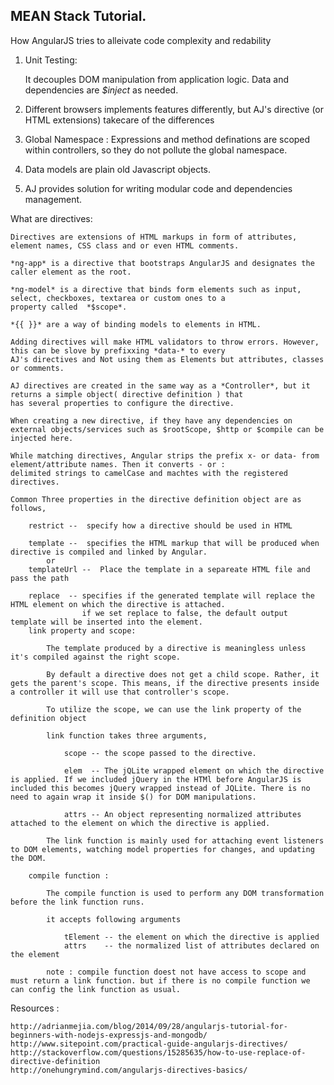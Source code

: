 MEAN Stack Tutorial.
--------------------

How AngularJS tries to alleivate code complexity and redability

1) Unit Testing:

	It decouples DOM manipulation from application logic. Data and dependencies are 
	*$inject* as needed.

2) Different browsers implements features differently, but AJ's directive (or HTML extensions) takecare of the differences

3) Global Namespace : 
	Expressions and method definations are scoped within controllers, so they do not pollute the global namespace.

4) Data models are plain old Javascript objects.	

5) AJ provides solution for writing modular code and dependencies management.
		

What are directives:

	Directives are extensions of HTML markups in form of attributes, element names, CSS class and or even HTML comments.

	*ng-app* is a directive that bootstraps AngularJS and designates the caller element as the root.

	*ng-model* is a directive that binds form elements such as input, select, checkboxes, textarea or custom ones to a 
	property called  *$scope*. 

	*{{ }}* are a way of binding models to elements in HTML.

	Adding directives will make HTML validators to throw errors. However, this can be slove by prefixxing *data-* to every
	AJ's directives and Not using them as Elements but attributes, classes or comments.

	AJ directives are created in the same way as a *Controller*, but it returns a simple object( directive definition ) that
	has several properties to configure the directive.

	When creating a new directive, if they have any dependencies on external objects/services such as $rootScope, $http or $compile can be injected here.

	While matching directives, Angular strips the prefix x- or data- from element/attribute names. Then it converts - or :
	delimited strings to camelCase and machtes with the registered directives.

	Common Three properties in the directive definition object are as follows,

		restrict --  specify how a directive should be used in HTML

		template --  specifies the HTML markup that will be produced when directive is compiled and linked by Angular.
			or
		templateUrl --  Place the template in a separeate HTML file and pass the path 

		replace  -- specifies if the generated template will replace the HTML element on which the directive is attached.
					if we set replace to false, the default output template will be inserted into the element.			 					
	    link property and scope:

    		The template produced by a directive is meaningless unless it's compiled against the right scope.
    	
    		By default a directive does not get a child scope. Rather, it gets the parent's scope. This means, if the directive presents inside a controller it will use that controller's scope.

    		To utilize the scope, we can use the link property of the definition object

    		link function takes three arguments, 

    			scope -- the scope passed to the directive.

    			elem  -- The jQLite wrapped element on which the directive is applied. If we included jQuery in the HTMl before AngularJS is included this becomes jQuery wrapped instead of JQLite. There is no need to again wrap it inside $() for DOM manipulations.

    			attrs -- An object representing normalized attributes attached to the element on which the directive is applied.

    		The link function is mainly used for attaching event listeners to DOM elements, watching model properties for changes, and updating the DOM.

    	compile function :

    		The compile function is used to perform any DOM transformation before the link function runs.

    		it accepts following arguments

    			tElement -- the element on which the directive is applied
    			attrs    -- the normalized list of attributes declared on the element

    		note : compile function doest not have access to scope and must return a link function. but if there is no compile function we can config the link function as usual.








Resources : 

	http://adrianmejia.com/blog/2014/09/28/angularjs-tutorial-for-beginners-with-nodejs-expressjs-and-mongodb/
	http://www.sitepoint.com/practical-guide-angularjs-directives/
	http://stackoverflow.com/questions/15285635/how-to-use-replace-of-directive-definition
	http://onehungrymind.com/angularjs-directives-basics/
